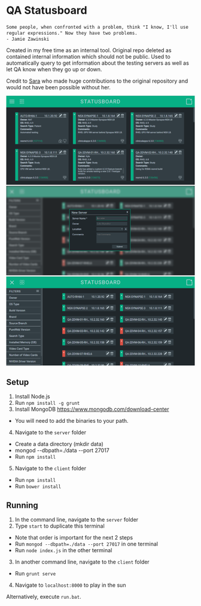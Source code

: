 # QA Statusboard
    Some people, when confronted with a problem, think "I know, I'll use regular expressions." Now they have two problems.
    - Jamie Zawinski

Created in my free time as an internal tool. Original repo deleted as contained internal information
which should not be public. Used to automatically query to get information about the testing servers
as well as let QA know when they go up or down.

Credit to [Sara](https://github.com/sararathje) who made huge contributions to the original
repository and would not have been possible without her.

![Keep track of servers](/assets/main.png?raw=true "Main Page")
![Add new servers](/assets/new.png?raw=true "Create New Server")
![Use a minimal view and filter servers](/assets/minimal.png?raw=true "Minimal View w/ Filters Open")

## Setup

1. Install Node.js
2. Run `npm install -g grunt`
3. Install MongoDB https://www.mongodb.com/download-center
 * You will need to add the binaries to your path.
4. Navigate to the `server` folder
 * Create a data directory (mkdir data)
 * mongod --dbpath=./data --port 27017
 * Run `npm install`
5. Navigate to the `client` folder
 * Run `npm install`
 * Run `bower install`

## Running
1. In the command line, navigate to the `server` folder
2. Type `start` to duplicate this terminal
 * Note that order is important for the next 2 steps
 * Run `mongod --dbpath=./data --port 27017` in one terminal
 * Run `node index.js` in the other terminal
3. In another command line, navigate to the `client` folder
 * Run `grunt serve`
4. Navigate to `localhost:8000` to play in the sun

Alternatively, execute `run.bat`.
